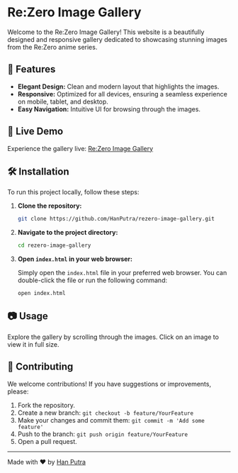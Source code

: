 # Re:Zero Image Gallery

Welcome to the Re:Zero Image Gallery! This website is a beautifully designed and responsive gallery dedicated to showcasing stunning images from the Re:Zero anime series.

## 🌟 Features

- **Elegant Design:** Clean and modern layout that highlights the images.
- **Responsive:** Optimized for all devices, ensuring a seamless experience on mobile, tablet, and desktop.
- **Easy Navigation:** Intuitive UI for browsing through the images.

## 🚀 Live Demo

Experience the gallery live: [Re:Zero Image Gallery](https://hanputra.github.io/rezero-image-gallery/)

## 🛠️ Installation

To run this project locally, follow these steps:

1. **Clone the repository:**

   ```bash
   git clone https://github.com/HanPutra/rezero-image-gallery.git
   ```

2. **Navigate to the project directory:**

   ```bash
   cd rezero-image-gallery
   ```

3. **Open `index.html` in your web browser:**

   Simply open the `index.html` file in your preferred web browser. You can double-click the file or run the following command:

   ```bash
   open index.html
   ```

## 📷 Usage

Explore the gallery by scrolling through the images. Click on an image to view it in full size.

## 🤝 Contributing

We welcome contributions! If you have suggestions or improvements, please:

1. Fork the repository.
2. Create a new branch: `git checkout -b feature/YourFeature`
3. Make your changes and commit them: `git commit -m 'Add some feature'`
4. Push to the branch: `git push origin feature/YourFeature`
5. Open a pull request.

---

Made with ❤️ by [Han Putra](https://github.com/HanPutra)
